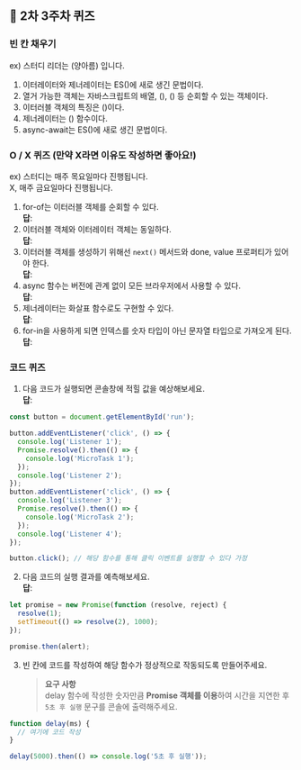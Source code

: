 ## 📝 2차 3주차 퀴즈

### 빈 칸 채우기

ex) 스터디 리더는 (양아름) 입니다.

1. 이터레이터와 제너레이터는 ES()에 새로 생긴 문법이다.
2. 열거 가능한 객체는 자바스크립트의 배열, (), () 등 순회할 수 있는 객체이다.
3. 이터러블 객체의 특징은 ()이다.
4. 제너레이터는 () 함수이다.
5. async-await는 ES()에 새로 생긴 문법이다.

### O / X 퀴즈 (만약 X라면 이유도 작성하면 좋아요!)

ex) 스터디는 매주 목요일마다 진행됩니다.  
X, 매주 금요일마다 진행됩니다.

1. for-of는 이터러블 객체를 순회할 수 있다.  
   **답**:
2. 이터러블 객체와 이터레이터 객체는 동일하다.  
   **답**:
3. 이터러블 객체를 생성하기 위해선 `next()` 메서드와 done, value 프로퍼티가 있어야 한다.  
   **답**:
4. async 함수는 버전에 관계 없이 모든 브라우저에서 사용할 수 있다.  
   **답**:
5. 제너레이터는 화살표 함수로도 구현할 수 있다.  
   **답**:
6. for-in을 사용하게 되면 인덱스를 숫자 타입이 아닌 문자열 타입으로 가져오게 된다.  
   **답**:

### 코드 퀴즈

1. 다음 코드가 실행되면 콘솔창에 적힐 값을 예상해보세요.  
   **답**:

```javascript
const button = document.getElementById('run');

button.addEventListener('click', () => {
  console.log('Listener 1');
  Promise.resolve().then(() => {
    console.log('MicroTask 1');
  });
  console.log('Listener 2');
});
button.addEventListener('click', () => {
  console.log('Listener 3');
  Promise.resolve().then(() => {
    console.log('MicroTask 2');
  });
  console.log('Listener 4');
});

button.click(); // 해당 함수를 통해 클릭 이벤트를 실행할 수 있다 가정
```

2. 다음 코드의 실행 결과를 예측해보세요.  
   **답**:

```javascript
let promise = new Promise(function (resolve, reject) {
  resolve(1);
  setTimeout(() => resolve(2), 1000);
});

promise.then(alert);
```

3. 빈 칸에 코드를 작성하여 해당 함수가 정상적으로 작동되도록 만들어주세요.
   > **요구 사항**  
   > delay 함수에 작성한 숫자만큼 **Promise 객체를 이용**하여 시간을 지연한 후 `5초 후 실행` 문구를 콘솔에 출력해주세요.

```javascript
function delay(ms) {
  // 여기에 코드 작성
}

delay(5000).then(() => console.log('5초 후 실행'));
```
